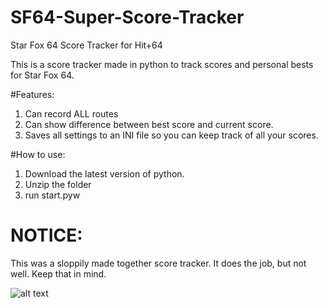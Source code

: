 # SF64-Super-Score-Tracker
Star Fox 64 Score Tracker for Hit+64


This is a score tracker made in python to track scores and personal bests for Star Fox 64.

#Features:

1. Can record ALL routes
2. Can show difference between best score and current score.
3. Saves all settings to an INI file so you can keep track of all your scores.


#How to use:

1. Download the latest version of python.
2. Unzip the folder
3. run start.pyw


# NOTICE:

This was a sloppily made together score tracker. It does the job, but not well. Keep that in mind.




![alt text](https://i.gyazo.com/6659838ed2b72fd769bafb18401dabbc.png)

